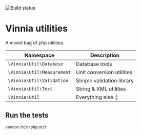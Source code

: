 ![Build status](https://github.com/VinniaAB/util/workflows/build/badge.svg)

# Vinnia utilities
A mixed bag of php utilities.

Namespace | Description
--------- | -----------
`\Vinnia\Util\Database` | Database tools
`\Vinnia\Util\Measurement` | Unit conversion utilities
`\Vinnia\Util\Validation` | Simple validation library
`\Vinnia\Util\Text` | String & XML utilities
`\Vinnia\Util` | Everything else :)

## Run the tests
```shell
vendor/bin/phpunit
```
